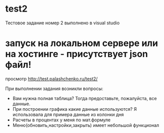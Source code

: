 # test2
Тестовое задание номер 2 выполнено в visual studio
# запуск на локальном сервере или на хостинге - присутствует json файл!
просмотр http://test.palashchenko.ru/test2/

При выполнении задания возникли вопросы:
- Вам нужна полная таблица? Тогда предоставьте, пожалуйста, все данные.
- При построении графика какие данные используются? Я использовала для примера данные из колонки дня
- Расчеты в процентах у меня по мат.формуле
- Меню(обновить,настройки,закрыть) имеет небольшой функционал

